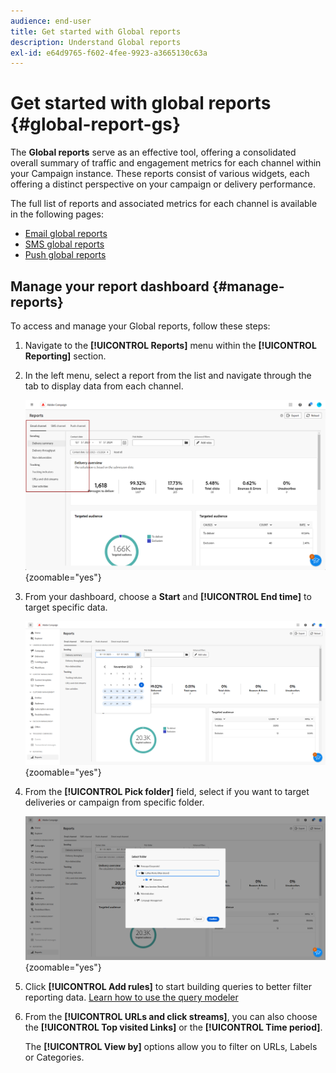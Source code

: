 ```yaml
---
audience: end-user
title: Get started with Global reports
description: Understand Global reports
exl-id: e64d9765-f602-4fee-9923-a3665130c63a
---
```

# Get started with global reports {#global-report-gs}

The **Global reports** serve as an effective tool, offering a consolidated overall summary of traffic and engagement metrics for each channel within your Campaign instance. These reports consist of various widgets, each offering a distinct perspective on your campaign or delivery performance.

The full list of reports and associated metrics for each channel is available in the following pages:

* [Email global reports](global-report-email.md)
* [SMS global reports](global-report-sms.md)
* [Push global reports](global-report-push.md)

## Manage your report dashboard {#manage-reports}

To access and manage your Global reports, follow these steps:

1. Navigate to the **[!UICONTROL Reports]** menu within the **[!UICONTROL Reporting]** section.

1. In the left menu, select a report from the list and navigate through the tab to display data from each channel.

    ![](assets/global_report_manage_3.png){zoomable="yes"}

1. From your dashboard, choose a **Start** and **[!UICONTROL End time]** to target specific data.

    ![](assets/global_report_manage_1.png){zoomable="yes"}

1. From the **[!UICONTROL Pick folder]** field, select if you want to target deliveries or campaign from specific folder.

    ![](assets/global_report_manage_2.png){zoomable="yes"}

1. Click **[!UICONTROL Add rules]** to start building queries to better filter reporting data. [Learn how to use the query modeler](../query/query-modeler-overview.md)

1. From the **[!UICONTROL URLs and click streams]**, you can also choose the **[!UICONTROL Top visited Links]** or the **[!UICONTROL Time period]**.

    The **[!UICONTROL View by]** options allow you to filter on URLs, Labels or Categories.
